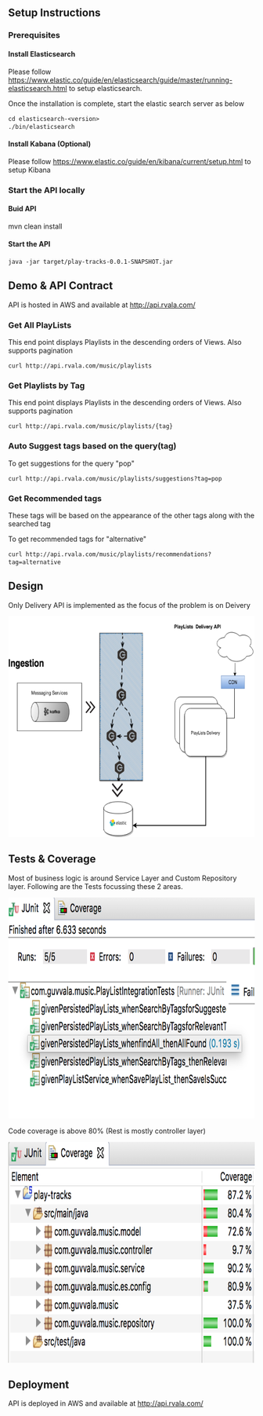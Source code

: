       
## Setup Instructions

### Prerequisites

#### Install Elasticsearch

Please follow https://www.elastic.co/guide/en/elasticsearch/guide/master/running-elasticsearch.html to setup elasticsearch.

Once the installation is complete, start the elastic search server as below

```
cd elasticsearch-<version>
./bin/elasticsearch 
```

#### Install Kabana (Optional)

Please follow https://www.elastic.co/guide/en/kibana/current/setup.html to setup Kibana


### Start the API locally

#### Buid API

mvn clean install

#### Start the API

```
java -jar target/play-tracks-0.0.1-SNAPSHOT.jar

```

## Demo & API Contract

API is hosted in AWS and available at http://api.rvala.com/

### Get All PlayLists

This end point displays Playlists in the descending orders of Views.
Also supports pagination

```
curl http://api.rvala.com/music/playlists

```

### Get Playlists by Tag

This end point displays Playlists in the descending orders of Views.
Also supports pagination
```
curl http://api.rvala.com/music/playlists/{tag}

```
### Auto Suggest tags based on the query(tag)

To get suggestions for the query "pop"
```
curl http://api.rvala.com/music/playlists/suggestions?tag=pop

```

### Get Recommended tags 
These tags will be based on the appearance of the other tags along with the searched tag

To get recommended tags for "alternative"
```
curl http://api.rvala.com/music/playlists/recommendations?tag=alternative

```


## Design

Only Delivery API is implemented as the focus of the problem is on Deivery

<p align="center">
  <img src="./PlayLists%20Design.png" alt="Tests"
       width="654" height="450">
</p>

## Tests & Coverage

Most of business logic is around Service Layer and Custom Repository layer. Following are the Tests focussing these 2 areas.

<p align="center">
  <img src="./static/play_lists_tests.png" alt="Tests"
       width="654" height="450">
</p>

Code coverage is above 80% (Rest is mostly controller layer)

<p align="center">
  <img src="./static/play_lists_code_coverage.png" alt="Tests"
       width="654" height="450">
</p>


## Deployment

API is deployed in AWS and available at http://api.rvala.com/
